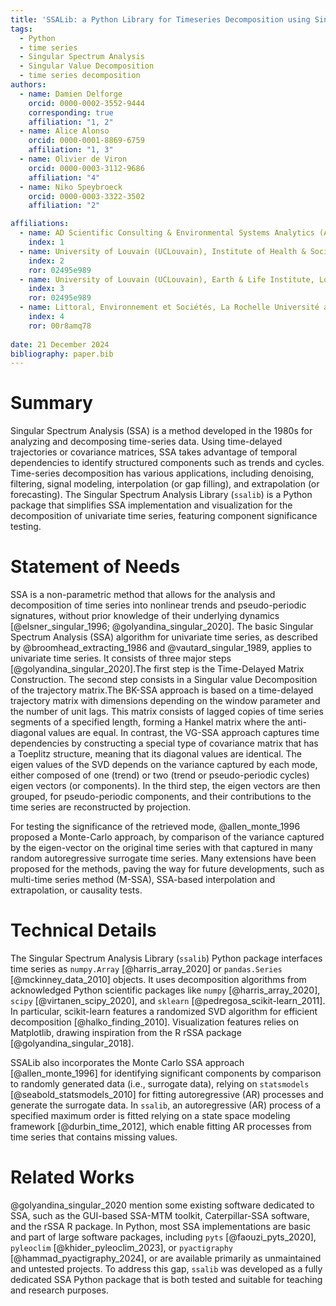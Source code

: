 ```yaml
---
title: 'SSALib: a Python Library for Timeseries Decomposition using Singular Spectrum Analysis'
tags:
  - Python
  - time series
  - Singular Spectrum Analysis
  - Singular Value Decomposition
  - time series decomposition
authors:
  - name: Damien Delforge
    orcid: 0000-0002-3552-9444
    corresponding: true
    affiliation: "1, 2"
  - name: Alice Alonso
    orcid: 0000-0001-8869-6759
    affiliation: "1, 3"
  - name: Olivier de Viron
    orcid: 0000-0003-3112-9686
    affiliation: "4"
  - name: Niko Speybroeck
    orcid: 0000-0003-3322-3502
    affiliation: "2"

affiliations:
  - name: AD Scientific Consulting & Environmental Systems Analytics (ADSCIAN), Brussels, Belgium.
    index: 1
  - name: University of Louvain (UCLouvain), Institute of Health & Society, Brussels, Belgium.
    index: 2
    ror: 02495e989
  - name: University of Louvain (UCLouvain), Earth & Life Institute, Louvain-la-Neuve, Belgium.
    index: 3
    ror: 02495e989
  - name: Littoral, Environnement et Sociétés, La Rochelle Université and CNRS (UMR7266), La Rochelle, France
    index: 4
    ror: 00r8amq78
      
date: 21 December 2024
bibliography: paper.bib
---
```


# Summary

Singular Spectrum Analysis (SSA) is a method developed in the 1980s for
analyzing and decomposing time-series data. Using time-delayed
trajectories or covariance matrices, SSA takes advantage of temporal
dependencies to identify structured components such as trends and cycles. 
Time-series decomposition has various applications, including denoising, 
filtering, signal modeling, interpolation (or gap filling), and extrapolation 
(or forecasting). The Singular Spectrum Analysis Library (`ssalib`) is a Python 
package that simplifies SSA implementation and visualization for the 
decomposition of univariate time series, featuring component significance 
testing.  

# Statement of Needs

SSA is a non-parametric method that allows for the analysis and decomposition of
time series into nonlinear trends and pseudo-periodic signatures, without prior
knowledge of their underlying dynamics 
[@elsner_singular_1996; @golyandina_singular_2020]. The basic Singular Spectrum 
Analysis (SSA) algorithm for univariate time series, as described by 
@broomhead_extracting_1986 and @vautard_singular_1989, applies to univariate 
time series. It consists of three major steps [@golyandina_singular_2020].The 
first step is the Time-Delayed Matrix Construction. The second step consists in 
a Singular value Decomposition of the trajectory matrix.The BK-SSA approach is 
based on a time-delayed trajectory matrix with dimensions depending on the 
window parameter and the number of unit lags. This matrix consists of lagged 
copies of time series segments of a specified length, forming a Hankel matrix 
where the anti-diagonal values are equal. In contrast, the VG-SSA approach 
captures time dependencies by constructing a special type of covariance matrix 
that has a Toeplitz structure, meaning that its diagonal values are identical. 
The eigen values of the SVD depends on the variance captured by each mode, 
either composed of one (trend) or two (trend or pseudo-periodic cycles) 
eigen vectors (or components). In the third step, the eigen vectors are 
then grouped, for pseudo-periodic components, and their contributions to the 
time series are reconstructed by projection. 

For testing the significance of the retrieved mode, @allen_monte_1996 
proposed a Monte-Carlo approach, by comparison of the variance captured by the 
eigen-vector on the original time series with that captured in many random 
autoregressive surrogate time series. Many extensions have been proposed for 
the methods, paving the way for future developments, such as multi-time 
series method (M-SSA), SSA-based interpolation and extrapolation, or causality 
tests.

# Technical Details

The Singular Spectrum Analysis Library (`ssalib`) Python package interfaces 
time series as `numpy.Array` [@harris_array_2020] or `pandas.Series` 
[@mckinney_data_2010] objects. It uses decomposition algorithms from 
acknowledged Python scientific packages like `numpy` [@harris_array_2020], 
`scipy` [@virtanen_scipy_2020], and `sklearn` [@pedregosa_scikit-learn_2011]. 
In particular, scikit-learn features a randomized SVD algorithm for efficient 
decomposition [@halko_finding_2010]. Visualization features relies on 
Matplotlib, drawing inspiration from the R rSSA package 
[@golyandina_singular_2018].

SSALib also incorporates the Monte Carlo SSA approach [@allen_monte_1996] for 
identifying significant components by comparison to randomly generated data 
(i.e., surrogate data), relying on `statsmodels` [@seabold_statsmodels_2010] 
for fitting autoregressive (AR) processes and generate the surrogate data. In
`ssalib`, an autoregressive (AR) process of a specified maximum order is fitted
relying on a state space modeling framework [@durbin_time_2012], which enable 
fitting AR processes from time series that contains missing values.

# Related Works

@golyandina_singular_2020 mention some existing software dedicated to
SSA, such as the GUI-based SSA-MTM toolkit, Caterpillar-SSA software, and the
rSSA R package. In Python, most SSA implementations are basic and part of large
software packages, including `pyts` [@faouzi_pyts_2020], `pyleoclim`
[@khider_pyleoclim_2023], or `pyactigraphy` [@hammad_pyactigraphy_2024], or are
available primarily as unmaintained and untested projects. To address this gap,
`ssalib` was developed as a fully dedicated SSA Python package
that is both tested and suitable for teaching and research purposes.

